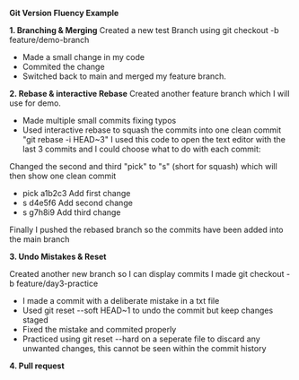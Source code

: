**Git Version Fluency Example**

**1. Branching & Merging**
   Created a new test Branch using git checkout -b feature/demo-branch
   - Made a small change in my code
   - Commited the change
   - Switched back to main and merged my feature branch.
  
**2. Rebase & interactive Rebase**
   Created another feature branch which I will use for demo.
   - Made multiple small commits fixing typos
   - Used interactive rebase to squash the commits into one clean commit
  "git rebase -i HEAD~3" I used this code to open the text editor with the last 3 commits and I could choose what to do with each commit:

  Changed the second and third "pick" to "s" (short for squash) which will then show one clean commit
   - pick a1b2c3 Add first change
   - s d4e5f6 Add second change
   - s g7h8i9 Add third change

   Finally I pushed the rebased branch so the commits have been added into the main branch

**3. Undo Mistakes & Reset**

   Created another new branch so I can display commits I made git checkout -b feature/day3-practice
   - I made a commit with a deliberate mistake in a txt file
   - Used git reset --soft HEAD~1 to undo the commit but keep changes staged
   - Fixed the mistake and commited properly
   - Practiced using git reset --hard on a seperate file to discard any unwanted changes, this cannot be seen within the commit history

**4. Pull request**

